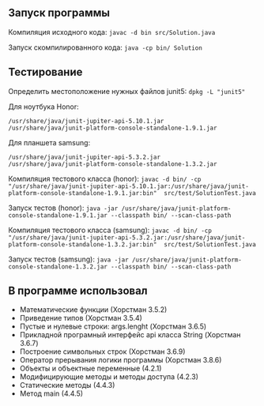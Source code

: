 ## Запуск программы

Компиляция исходного кода:
`javac -d bin src/Solution.java`

Запуск скомпилированного кода:
`java -cp bin/ Solution`

## Тестирование

Определить местоположение нужных файлов junit5:
`dpkg -L "junit5"`

Для ноутбука Honor:
```
/usr/share/java/junit-jupiter-api-5.10.1.jar
/usr/share/java/junit-platform-console-standalone-1.9.1.jar
```

Для планшета samsung:
```
/usr/share/java/junit-jupiter-api-5.3.2.jar
/usr/share/java/junit-platform-console-standalone-1.3.2.jar
```

Компиляция тестового класса (honor):
`javac -d bin/ -cp "/usr/share/java/junit-jupiter-api-5.10.1.jar:/usr/share/java/junit-platform-console-standalone-1.9.1.jar:bin" 
src/test/SolutionTest.java`

Запуск тестов (honor):
`java -jar /usr/share/java/junit-platform-console-standalone-1.9.1.jar --classpath bin/ --scan-class-path`

Компиляция тестового класса (samsung):
`javac -d bin/ -cp "/usr/share/java/junit-jupiter-api-5.3.2.jar:/usr/share/java/junit-platform-console-standalone-1.3.2.jar:bin" 
src/test/SolutionTest.java`

Запуск тестов (samsung):
`java -jar /usr/share/java/junit-platform-console-standalone-1.3.2.jar --classpath bin/ --scan-class-path`

## В программе использовал

* Математические функции (Хорстман 3.5.2)
* Приведение типов (Хорстман 3.5.4)
* Пустые и нулевые строки: args.lenght (Хорстман 3.6.5)
* Прикладной програмный интерфейс api класса String (Хорстман 3.6.7)
* Построение символьных строк (Хорстман 3.6.9)
* Оператор прерывания логики программы (Хорстман 3.8.6)
* Объекты и объектные переменные (4.2.1)
* Модифицирующие методы и методы доступа (4.2.3)
* Статические методы (4.4.3)
* Метод main (4.4.5)


